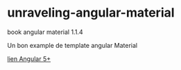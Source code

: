 # unraveling-angular-material
book angular material 1.1.4

Un bon example de template angular Material 

[lien Angular 5+](http://fuse-angular-material.withinpixels.com/apps/dashboards/project)
